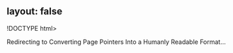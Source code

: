 layout: false
---
!DOCTYPE html>
<html>
	<head>
		<title>Redirecting to Converting Page Pointers Into a Humanly Readable Format</title>
  		<link rel="canonical" href="http://improve.dk/converting-page-pointers-into-a-human-readable-format/"/>
		<meta http-equiv="content-type" content="text/html; charset=utf-8" />
		<meta http-equiv="refresh" content="0;url=http://improve.dk/converting-page-pointers-into-a-human-readable-format/" />
	</head>
	<body>
		Redirecting to Converting Page Pointers Into a Humanly Readable Format...
	</body>
</html>